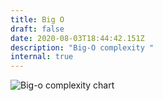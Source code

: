 ```yaml
---
title: Big O
draft: false
date: 2020-08-03T18:44:42.151Z
description: "Big-O complexity "
internal: true
---
```


![Big-o complexity chart](/img/slack-imgs.jpg "Complexity chart")
